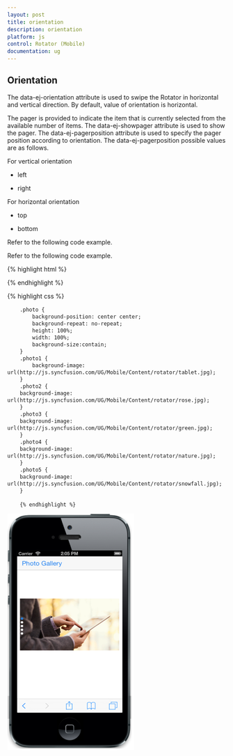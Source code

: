 ```yaml
---
layout: post
title: orientation
description: orientation
platform: js
control: Rotator (Mobile)
documentation: ug
---
```


## Orientation

The data-ej-orientation attribute is used to swipe the Rotator in horizontal and vertical direction. By default, value of orientation is horizontal.

The pager is provided to indicate the item that is currently selected from the available number of items. The data-ej-showpager attribute is used to show the pager. The data-ej-pagerposition attribute is used to specify the pager position according to orientation. The data-ej-pagerposition possible values are as follows.

For vertical orientation

* left

* right



For horizontal orientation

* top

* bottom



Refer to the following code example.



Refer to the following code example.

{% highlight html %}

<div id="rotatordefault" data-role="ejmrotator" data-ej-showpager="true" data-ej-orientation="vertical" data-ej-targetid="rotatorcontentdefault">
    </div>
    <div id="rotatorcontentdefault">
        <div>
            <div class="photo photo1">
            </div>
        </div>
        <div>
            <div class="photo photo2">
            </div>
        </div>
        <div>
            <div class="photo photo3">
            </div>
        </div>
        <div>
            <div class="photo photo4">
            </div>
        </div>
        <div>
            <div class="photo photo5">
            </div>
        </div>
    </div>


{% endhighlight %}

{% highlight css %}


        .photo { 
            background-position: center center;  
            background-repeat: no-repeat;
            height: 100%; 
            width: 100%;  
            background-size:contain;
        }   
        .photo1 {     
            background-image: url(http://js.syncfusion.com/UG/Mobile/Content/rotator/tablet.jpg);    
        }      
        .photo2 {    
        background-image: url(http://js.syncfusion.com/UG/Mobile/Content/rotator/rose.jpg);  
        }      
        .photo3 {      
        background-image: url(http://js.syncfusion.com/UG/Mobile/Content/rotator/green.jpg);        
        }        
        .photo4 { 
        background-image: url(http://js.syncfusion.com/UG/Mobile/Content/rotator/nature.jpg); 
        }
        .photo5 {
        background-image: url(http://js.syncfusion.com/UG/Mobile/Content/rotator/snowfall.jpg);        
        }

        {% endhighlight %}


![](orientation_images\orientation_img1.png)

